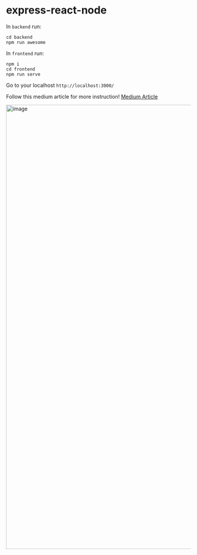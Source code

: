 # express-react-node

In `backend` run:

```npm i
cd backend
npm run awesome
```

In `frontend` run:

```
npm i
cd frontend
npm run serve
```

Go to your localhost
`http://localhost:3000/`


Follow this medium article for more instruction!
[Medium Article](https://medium.com/@moises.trejo0/express-react-mui-typescript-heroku-app-9f85cda54451)


<img width="1210" alt="image" src="https://user-images.githubusercontent.com/43509746/203443288-95c0b00f-11b3-4bc3-9d23-8bc64c253d10.png">

